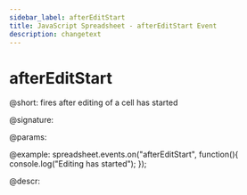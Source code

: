 ```yaml
---
sidebar_label: afterEditStart
title: JavaScript Spreadsheet - afterEditStart Event
description: changetext
---
```


# afterEditStart

@short: fires after editing of a cell has started

@signature:

@params:

@example:
spreadsheet.events.on("afterEditStart", function(){
 	console.log("Editing has started");
});

@descr:
